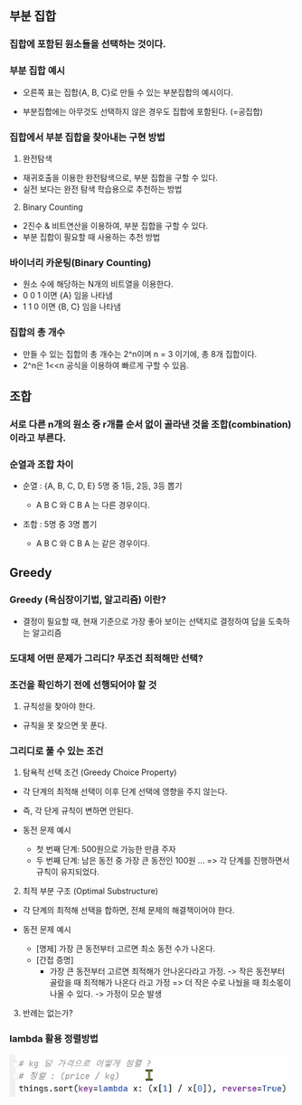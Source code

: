 ## 부분 집합

### 집합에 포함된 원소들을 선택하는 것이다.

### 부분 집합 예시
- 오른쪽 표는 집합{A, B, C}로 만들 수 있는 부분집합의 예시이다.

- 부분집합에는 아무것도 선택하지 않은 경우도 집합에 포함된다. (=공집합)

### 집합에서 부분 집합을 찾아내는 구현 방법
1. 완전탐색
  - 재귀호출을 이용한 완전탐색으로, 부분 집합을 구할 수 있다.
  - 실전 보다는 완전 탐색 학습용으로 추천하는 방법

2. Binary Counting
  - 2진수 & 비트연산을 이용하여, 부분 집합을 구할 수 있다.
  - 부분 집합이 필요할 때 사용하는 추천 방법

### 바이너리 카운팅(Binary Counting)
- 원소 수에 해당하는 N개의 비트열을 이용한다.
- 0 0 1 이면 {A} 임을 나타냄
- 1 1 0 이면 {B, C} 임을 나타냄

### 집합의 총 개수
- 만들 수 있는 집합의 총 개수는 2^n이며 n = 3 이기에, 총 8개 집합이다.
- 2^n은 1<<n 공식을 이용하여 빠르게 구할 수 있음.

## 조합

### 서로 다른 n개의 원소 중 r개를 순서 없이 골라낸 것을 조합(combination)이라고 부른다.

### 순열과 조합 차이
- 순열 : {A, B, C, D, E} 5명 중 1등, 2등, 3등 뽑기
  - A B C 와 C B A 는 다른 경우이다.

- 조합 : 5명 중 3명 뽑기
  - A B C 와 C B A 는 같은 경우이다.

## Greedy
### Greedy (욕심장이기법, 알고리즘) 이란?
- 결정이 필요할 때, 현재 기준으로 가장 좋아 보이는 선택지로 결정하여 답을 도축하는 알고리즘

### 도대체 어떤 문제가 그리디? 무조건 최적해만 선택?

### 조건을 확인하기 전에 선행되어야 할 것
1. 규칙성을 찾아야 한다.
  - 규칙을 못 찾으면 못 푼다.

### 그리디로 풀 수 있는 조건

1. 탐욕적 선택 조건 (Greedy Choice Property)
  - 각 단계의 최적해 선택이 이후 단계 선택에 영향을 주지 않는다.
  - 즉, 각 단게 규칙이 변하면 안된다.
  
  - 동전 문제 예시
    - 첫 번째 단계: 500원으로 가능한 만큼 주자
    - 두 번째 단계: 남은 동전 중 가장 큰 동전인 100원 ...
      => 각 단계를 진행하면서 규칙이 유지되었다.

2. 최적 부분 구조 (Optimal Substructure)
  - 각 단계의 최적해 선택을 합하면, 전체 문제의 해결책이어야 한다. 

  - 동전 문제 예시
    - [명제] 가장 큰 동전부터 고르면 최소 동전 수가 나온다.
    - [간접 증명]
      - 가장 큰 동전부터 고르면 최적해가 안나온다라고 가정.
      -> 작은 동전부터 골랐을 때 최적해가 나온다 라고 가정
      => 더 작은 수로 나눴을 때 최소몫이 나올 수 있다.
        -> 가정이 모순 발생

3. 반례는 없는가?

### lambda 활용 정렬방법
![alt text](image-44.png)